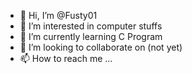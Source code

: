- 👋 Hi, I’m @Fusty01
- 👀 I’m interested in computer stuffs
- 🌱 I’m currently learning C Program
- 💞️ I’m looking to collaborate on (not yet)
- 📫 How to reach me ...

<!---
Fusty01/Fusty01 is a ✨ special ✨ repository because its `README.md` (this file) appears on your GitHub profile.
You can click the Preview link to take a look at your changes.
--->
